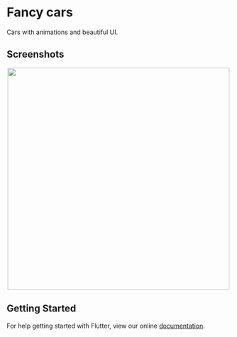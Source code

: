 # Fancy cars

Cars with animations and beautiful UI.

## Screenshots

<p align="center">
  <img src="assets/screenshots.gif" height="500em" />
</p>

## Getting Started

For help getting started with Flutter, view our online
[documentation](https://flutter.io/).



